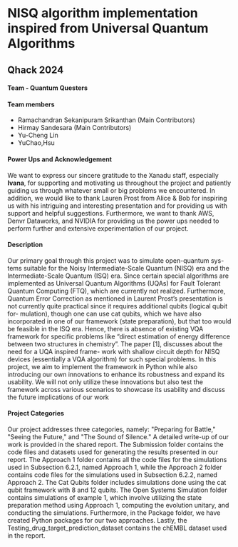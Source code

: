 # NISQ algorithm implementation inspired from Universal Quantum Algorithms

<h2>Qhack 2024</h2>
<h4>Team - Quantum Questers</h4>

<h4>Team members</h4>
<UL>
  <LI>Ramachandran Sekanipuram Srikanthan (Main Contributors)</LI>
  <LI>Hirmay Sandesara (Main Contributors)</LI>
  <LI>Yu-Cheng Lin</LI>
  <LI>YuChao,Hsu</LI>
</UL>

<h4>Power Ups and Acknowledgement</h4>

<p> We want to express our sincere gratitude to the Xanadu staff, especially <b>Ivana</b>, for supporting and motivating us throughout the project and patiently guiding us through whatever small or big problems we encountered. In addition, we would like to thank Lauren Prost from Alice & Bob for inspiring us with his intriguing and interesting presentation and for providing us with support and helpful suggestions. Furthermore, we want to thank AWS, Denvr Dataworks, and NVIDIA for providing us the power ups needed to perform further and extensive experimentation of our project. </p>

<h4>Description</h4>

<p>Our primary goal through this project was to simulate open-quantum sys-
tems suitable for the Noisy Intermediate-Scale Quantum (NISQ) era and the
Intermediate-Scale Quantum (ISQ) era. Since certain special algorithms are
implemented as Universal Quantum Algorithms (UQAs) for Fault Tolerant
Quantum Computing (FTQ), which are currently not realized. Furthermore,
Quantum Error Correction as mentioned in Laurent Prost’s presentation is not
currently quite practical since it requires additional qubits (logical qubit for-
mulation), though one can use cat qubits, which we have also incorporated in
one of our framework (state preparation), but that too would be feasible in
the ISQ era. Hence, there is absence of existing VQA framework for specific
problems like “direct estimation of energy difference between two structures in
chemistry”. The paper [1], discusses about the need for a UQA inspired frame-
work with shallow circuit depth for NISQ devices (essentially a VQA algorithm)
for such special problems. In this project, we aim to implement the framework
in Python while also introducing our own innovations to enhance its robustness
and expand its usability. We will not only utilize these innovations but also test
the framework across various scenarios to showcase its usability and discuss the
future implications of our work</p>

<h4> Project Categories </h4>
Our project addresses three categories, namely: "Preparing for Battle," "Seeing the Future," and "The Sound of Silence." A detailed write-up of our work is provided in the shared report. The Submission folder contains the code files and datasets used for generating the results presented in our report. The Approach 1 folder contains all the code files for the simulations used in Subsection 6.2.1, named Approach 1, while the Approach 2 folder contains code files for the simulations used in Subsection 6.2.2, named Approach 2. The Cat Qubits folder includes simulations done using the cat qubit framework with 8 and 12 qubits. The Open Systems Simulation folder contains simulations of example 1, which involve utilizing the state preparation method using Approach 1, computing the evolution unitary, and conducting the simulations. Furthermore, in the Package folder, we have created Python packages for our two approaches. Lastly, the Testing_drug_target_prediction_dataset contains the chEMBL dataset used in the report.

